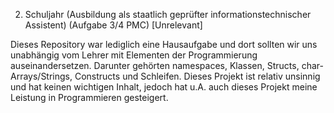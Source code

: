 2. Schuljahr (Ausbildung als staatlich geprüfter informationstechnischer Assistent) (Aufgabe 3/4 PMC) [Unrelevant]

Dieses Repository war lediglich eine Hausaufgabe und dort sollten wir uns unabhängig vom Lehrer
mit Elementen der Programmierung auseinandersetzen. Darunter gehörten namespaces, Klassen, Structs,
char-Arrays/Strings, Constructs und Schleifen. Dieses Projekt ist relativ unsinnig und hat keinen wichtigen
Inhalt, jedoch hat u.A. auch dieses Projekt meine Leistung in Programmieren gesteigert.


